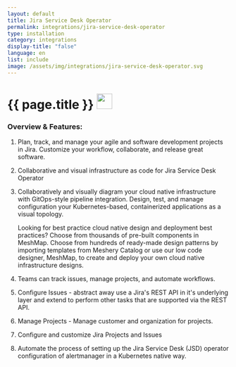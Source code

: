```yaml
---
layout: default
title: Jira Service Desk Operator
permalink: integrations/jira-service-desk-operator
type: installation
category: integrations
display-title: "false"
language: en
list: include
image: /assets/img/integrations/jira-service-desk-operator.svg
---
```


<h1>{{ page.title }} <img src="{{ page.image }}" style="width: 35px; height: 35px;" /></h1>


<!-- This needs replaced with the Category property, not the sub-category.
 #### Category: jira-service-desk-operator -->

### Overview & Features:
1. Plan, track, and manage your agile and software development projects in Jira. Customize your workflow, collaborate, and release great software.

2. Collaborative and visual infrastructure as code for Jira Service Desk Operator

4. 
    Collaboratively and visually diagram your cloud native infrastructure with GitOps-style pipeline integration. Design, test, and manage configuration your Kubernetes-based, containerized applications as a visual topology.



    Looking for best practice cloud native design and deployment best practices? Choose from thousands of pre-built components in MeshMap. Choose from hundreds of ready-made design patterns by importing templates from Meshery Catalog or use our low code designer, MeshMap, to create and deploy your own cloud native infrastructure designs.



5. Teams can track issues, manage projects, and automate workflows.

6. Configure Issues - abstract away use a Jira's REST API in it's underlying layer and extend to perform other tasks that are supported via the REST API.

7. Manage Projects - Manage customer and organization for projects.

8. Configure and customize Jira Projects and Issues

9. Automate the process of setting up the Jira Service Desk (JSD) operator configuration of alertmanager in a Kubernetes native way. 

